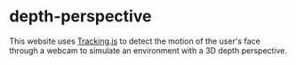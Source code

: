 # depth-perspective

This website uses [Tracking.js](https://trackingjs.com/) to detect the motion of the user's face through a webcam to simulate an environment with a 3D depth perspective. 
